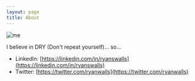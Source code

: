```yaml
---
layout: page
title: About
---
```


![me](https://lh4.googleusercontent.com/-rEKH1EW8_e4/UVkDtAFmZ_I/AAAAAAAAEPI/Os2blJGvaD0/w1292-h1296-no/8Q5C5870.jpg)

I believe in DRY (Don't repeat yourself)... so...

* LinkedIn: [https://linkedin.com/in/ryanswalls](https://linkedin.com/in/ryanswalls)
* Twitter: [https://twitter.com/ryanwalls](https://twitter.com/ryanwalls)
